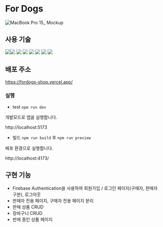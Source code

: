 # For Dogs

![MacBook Pro 15_ Mockup](https://github.com/kkang123/commerce/assets/85389685/6e818460-139a-4a82-bbc8-95a2770bf434)

## 사용 기술

<img src="https://img.shields.io/badge/React-61DAFB?style=flat&logo=React&logoColor=FFFFFF"/><img src="https://img.shields.io/badge/TypeScript-orange?style=flat&logo=TypeScript&logoColor=FFFFFF"/>
<img src="https://img.shields.io/badge/TailWind CSS-06B6D4?style=flat&logo=TailWind css&logoColor=FFFFFF"/>
<img src="https://img.shields.io/badge/React-Query-ffffff?style=flat&logo=React-Query&logoColor=FFFFFF"/>
<img src="https://img.shields.io/badge/React-Router-000000?style=flat&logo=React-Router&logoColor=FFFFFF"/>
<img src="https://img.shields.io/badge/vite-9400D3?style=flat&logo=vite&logoColor=FFFFFF"/>
<img src="https://img.shields.io/badge/firebase-0000FF?style=flat&logo=firebase&logoColor=FFFFFF"/>
<img src="https://img.shields.io/badge/vercel-000000?style=flat&logo=vercel&logoColor=ffffff"/>

## 배포 주소
https://fordogs-shop.vercel.app/

### 실행

- test
`npm run dev`

개발모드로 앱을 실행합니다.

http://localhost:5173

- 빌드
`npm run build` 후 `npm run preview`

배포 환경으로 실행합니다.

http://localhost:4173/

## 구현 기능
- Firebase Authentication을 사용하여 회원가입 / 로그인 페이지(구매자, 판매자 구분), 로그아웃
- 판매자 전용 페이지, 구매자 전용 페이지 분리
- 판매 상품 CRUD
- 장바구니 CRUD
- 판매 중인 상품 페이지
